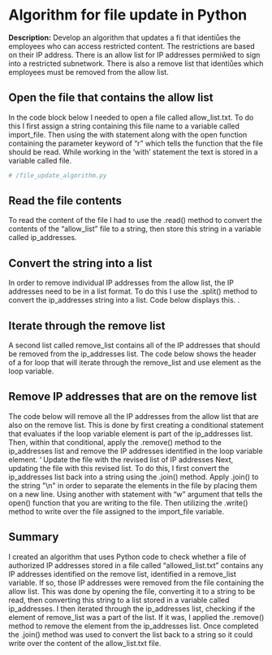 # Algorithm for file update in Python
**Description:** Develop an algorithm that updates a fi that identiůes the employees who can access restricted content. The restrictions are based on their IP address. There is an allow list for IP addresses permiŵed to sign into a restricted subnetwork. There is also a remove list that identiůes which employees must be removed from the allow list.

## Open the file that contains the allow list
In the code block below I needed to open a file called allow_list.txt. To do this I first assign a string containing this file name to a variable called import_file. Then using the with statement along with the open function containing the parameter keyword of “r” which tells the function that the file should be read. While working in the ‘with’ statement the text is stored in a variable called file. 
```py
# /file_update_algorithm.py
```

## Read the file contents
To read the content of the file I had to use the .read() method to convert the contents of the “allow_list” file to a string, then store this string in a variable called ip_addresses.  

## Convert the string into a list
In order to remove individual IP addresses from the allow list, the IP addresses need to be in a list format. To do this I use the .split() method to convert the ip_addresses string into a list. Code below displays this.
.
## Iterate through the remove list
A second list called remove_list contains all of the IP addresses that should be removed from the ip_addresses list. The code below shows the header of a for loop that will iterate through the remove_list and use element as the loop variable.

## Remove IP addresses that are on the remove list
The code below will remove all the IP addresses from the allow list that are also on the remove list. This is done by first creating a conditional statement that evaluates if the loop variable element is part of the ip_addresses list. Then, within that conditional, apply the .remove() method to the ip_addresses list and remove the IP addresses identified in the loop variable element. ‘
Update the file with the revised list of IP addresses 
Next, updating the file with this revised list. To do this, I first convert the ip_addresses list back into a string using the .join() method. Apply .join() to the string "\n" in order to separate the elements in the file by placing them on a new line. Using another with statement with “w” argument that tells the open() function that you are writing to the file. Then utilizing the  .write() method to write over the file assigned to the import_file variable.

## Summary
I created an algorithm that uses Python code to check whether a file of authorized IP addresses stored in a file called “allowed_list.txt” contains any IP addresses identified on the remove list, identified in a remove_list variable. If so, those IP addresses were removed from the file containing the allow list. This was done by opening the file, converting it to a string to be read, then converting this string to a list stored in a variable called ip_addresses. I then iterated through the ip_addresses list, checking if the element of remove_list was a part of the list. If it was, I applied the .remove() method to remove the element from the ip_addresses list. Once completed the .join() method was used to convert the list back to a string so it could write over the content of the allow_list.txt file.


